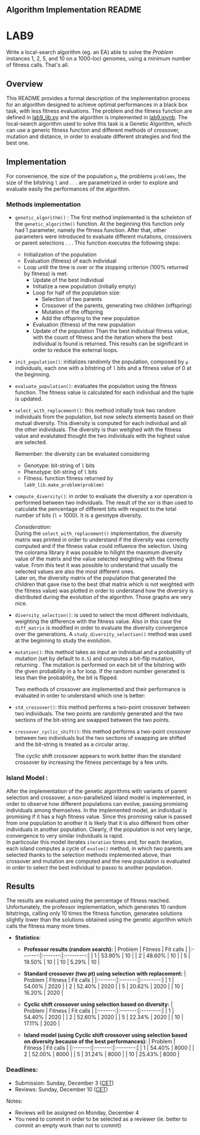 ## Algorithm Implementation README

# LAB9

Write a local-search algorithm (eg. an EA) able to solve the *Problem* instances 1, 2, 5, and 10 on a 1000-loci genomes, using a minimum number of fitness calls. That's all.

## Overview
This README provides a formal description of the implementation process for an algorithm designed to achieve optimal performances in a black box task, with less fitness evaluations. The problem and the fitness function are defined in [lab9_lib.py](./lab9_lib.py) and the algorithm is implemented in [lab9.ipynb](./lab9.ipynb). The local-search algorithm used to solve this task is a Genetic Algorithm, which can use a generic fitness function and different methods of crossover, mutation and distance, in order to evaluate different strategies and find the best one.

## Implementation
For convenience, the size of the population `µ`, the problems `problems`, the size of the bitstring `l` and . . . are parametrized in order to explore and evaluate easily the performances of the algorithm.

### Methods implementation
* `genetic_algorithm()` : The first method implemented is the scheleton of the `genetic_algorithm()` function. At the beginning this function only had 1 parameter, namely the fitness function. After that, other parameters were introduced to evaluate different mutations, crossovers or parent selections . . .
This function executes the following steps:
  - Initialization of the population
  - Evaluation (fitness) of each individual
  - Loop until the time is over or the stopping criterion (100% returned by fitness) is met:
    - Update of the best individual
    - Initialize a new population (initially empty)
    - Loop for half of the population size:
      - Selection of two parents
      - Crossover of the parents, generating two children (offspring)
      - Mutation of the offspring
      - Add the offspring to the new population
    - Evaluation (fitness) of the new population
    - Update of the population
Than the best individual fitness value, with the count of fitness and the iteration where the best individual is found is returned. This results can be significant in order to reduce the external loops.

* `init_population()`: initializes randomly the population, composed by `µ` individuals, each one with a bitstring of `l` bits and a fitness value of 0 at the beginning.

* `evaluate_population()`: evaluates the population using the fitness function. The fitness value is calculated for each individual and the tuple is updated.

* `select_with_replacement()`: this method initially took two random individuals from the population, but now selects elements based on their mutual diversity. This diversity is computed for each individual and all the other individuals. The diversity is than weitghed with the fitness value and evalutated thought the two individuals with the highest value are selected.

  Remember: the diversity can be evaluated considering
  - Genotype: bit-string of `l` bits
  - Phenotype: bit-string of `l` bits
  - Fitness: function fitness returned by `lab9_lib.make_problem(problem)`

* `compute_diversity()`: in order to evaluate the diversity a xor operation is performed between two individuals. The result of the xor is than used to calculate the pencentage of different bits with respect to the total number of bits (`l` = 1000). It is a genotype diversity.

  *Consideration:*<br> 
  During the `select_with_replacement()` implementation, the diversity matrix was printed in order to understand if the diversity was correctly computed and if the fitness value could influence the selection. Using the colorama library it was possible to hilight the maximum diversity value of the matrix and the value selected weighting with the fitness value. From this test it was possible to understand that usually the selected values are also the most different ones.<br>
  Later on, the diversity matrix of the population that generated the children that gave rise to the best (that matrix which is not weighted with the fitness value) was plotted in order to understand how the diversiry is distributed during the evolution of the algorithm. Those graphs are very nice.

* `diversity_selection()`: is used to select the most different individuals, weighting the difference with the fitness value. Also in this case the `diff_matrix` is modified in order to evaluate the diversity convergence over the generations.
A `study_diversity_selection()` method was used at the beginning to study the evolution.


* `mutation()`: this method takes as input an individual and a probability of mutation (set by default to `O.5`) and computes a bit-flip mutation, returning . The mutation is performed on each bit of the bitstring with the given probability in a for loop. If the random number generated is less than the probability, the bit is flipped.

  Two methods of crossover are implemented and their performance is evaluated in order to understand which one is better:

* `std_crossover()`: this method performs a two-point crossover between two individuals. The two points are randomly generated and the two sections of the bit-string are swapped between the two points.

* `crossover_cyclic_shift()`: this method performs a two-point crossover between two individuals but the two sections of swapping are shifted and the bit-string is treated as a circular array.

  The cyclic shift crossover appears to work better than the standard crossover by increasing the fitness percentage by a few units.


### Island Model :
After the implementation of the genetic algorithms with variants of parent selection and crossover, a non-parallelized island model is implemented, in order to observe how different populations can evolve, passing promising individuals among themselves. In the implemented model, an individual is promising if it has a high fitness value. Since this promising value is passed from one population to another it is likely that it is also different from other individuals in another population. Clearly, if the population is not very large, convergence to very similar individuals is rapid.<br>
In particoular this model iterates `iteration` times and, for each iteration, each island computes a cycle of `evolve()` method, in which two parents are selected thanks to the selection methods implemented above, than crossover and mutation are computed and the new population is evaluated in order to select the best individual to passo to another population.

## Results
The results are evaluated using the percentage of fitness reached. Unfortunately, the professor implementation, which generates 10 random bitstrings, calling only 10 times the fitness function, generates solutions slightly lower than the solutions obtained using the genetic algorithm which calls the fitness many more times.<br>
* **Statistics**:

  - **Professor results (random search):**
    | Problem | Fitness | Fit calls |
    |:-------:|:-------:|:---------:|
    |    1    |  53.90% |     10    |
    |    2    |  48.60% |     10    |
    |    5    |  19.50% |     10    |
    |   10    |   5.29% |     10    |

  - **Standard crossover (two pt) using selection with replacement:**
    | Problem | Fitness | Fit calls |
    |:-------:|:-------:|:--------:|
    |    1    |  54.00% |   2020   |
    |    2    |  52.40% |   2020   |
    |    5    |  20.62% |   2020   |
    |   10    |  16.20% |   2020   |

  - **Cyclic shift crossover using selection based on diversity:**
    | Problem | Fitness | Fit calls |
    |:-------:|:-------:|:--------:|
    |    1    |  54.40% |   2020   |
    |    2    |  52.60% |   2020   |
    |    5    |  22.34% |   2020   |
    |   10    |  17.11% |   2020   |

  - **Island model (using Cyclic shift crossover using selection based on diversity because of the best performances):**
    | Problem | Fitness | Fit calls |
    |:-------:|:-------:|:--------:|
    |    1    |  54.40% |   8000   |
    |    2    |  52.00% |   8000   |
    |    5    |  31.24% |   8000   |
    |   10    |  25.43% |   8000   |


### Deadlines:

* Submission: Sunday, December 3 ([CET](https://www.timeanddate.com/time/zones/cet))
* Reviews: Sunday, December 10 ([CET](https://www.timeanddate.com/time/zones/cet))

Notes:

* Reviews will be assigned  on Monday, December 4
* You need to commit in order to be selected as a reviewer (ie. better to commit an empty work than not to commit)